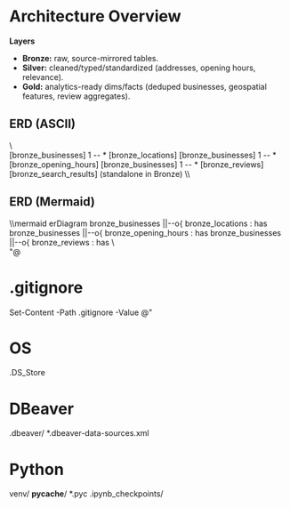 # Architecture Overview

**Layers**
- **Bronze:** raw, source-mirrored tables.
- **Silver:** cleaned/typed/standardized (addresses, opening hours, relevance).
- **Gold:** analytics-ready dims/facts (deduped businesses, geospatial features, review aggregates).

## ERD (ASCII)
\\\
[bronze_businesses] 1 -- * [bronze_locations]
[bronze_businesses] 1 -- * [bronze_opening_hours]
[bronze_businesses] 1 -- * [bronze_reviews]
[bronze_search_results] (standalone in Bronze)
\\\

## ERD (Mermaid)
\\\mermaid
erDiagram
  bronze_businesses ||--o{ bronze_locations : has
  bronze_businesses ||--o{ bronze_opening_hours : has
  bronze_businesses ||--o{ bronze_reviews : has
\\\
"@

# .gitignore
Set-Content -Path .gitignore -Value @"
# OS
.DS_Store

# DBeaver
.dbeaver/
*.dbeaver-data-sources.xml

# Python
venv/
__pycache__/
*.pyc
.ipynb_checkpoints/
